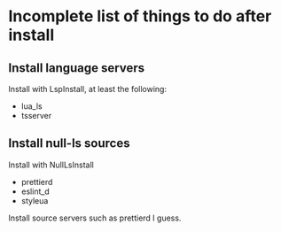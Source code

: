 # Incomplete list of things to do after install

## Install language servers

Install with LspInstall, at least the following:

- lua_ls
- tsserver

## Install null-ls sources

Install with NullLsInstall

- prettierd
- eslint_d
- styleua

Install source servers such as prettierd I guess.
